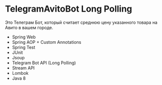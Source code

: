 # TelegramAvitoBot Long Polling
Это Телеграм Бот, который считает среднюю цену указанного товара на Авито в вашем городе.
- Spring Web
- Spring AOP + Custom Annotations
- Spring Test
- JUnit
- Jsoup
- Telegram Bot API (Long Polling)
- Stream API
- Lombok
- Java 8

